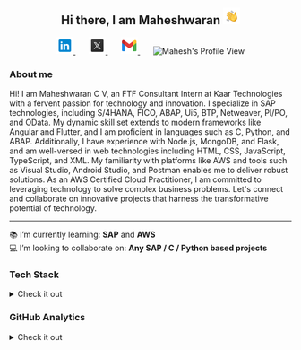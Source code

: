<h2 align="center"> Hi there, I am Maheshwaran <img src="assets/hand-wave.gif" height="30" width="30" alt="Waving hand gif"/> </h2>

<p align="center">
    <a href="https://www.linkedin.com/in/maheshwarancv/" >
        <img alt = "Mahesh's LinkedIn" width="30px" src="https://raw.githubusercontent.com/MaheshwaranCV/MaheshwaranCV/master/assets/LinkedIn.svg">
    </a>
    &nbsp;&nbsp;&nbsp;&nbsp;&nbsp;
    <a href="https://twitter.com/maheshwarancv" >
        <img alt = "Mahesh's Twitter" width="30px" src="https://raw.githubusercontent.com/MaheshwaranCV/MaheshwaranCV/master/assets/twitterx.svg">
    </a>
    &nbsp;&nbsp;&nbsp;&nbsp;&nbsp;
    <a href="mailto:mahesh172002@gmail.com" >
        <img alt = "Mahesh's Gmail" width="30px" src="https://raw.githubusercontent.com/MaheshwaranCV/MaheshwaranCV/master/assets/Gmail.svg">
    </a>
    &nbsp;&nbsp;&nbsp;&nbsp;&nbsp;
    <img alt = "Mahesh's Profile View"  src="https://komarev.com/ghpvc/?username=MaheshwaranCV&color=blue&label=Profile+Views"> 
</p>

### About me <br>
Hi! I am Maheshwaran C V, an FTF Consultant Intern at Kaar Technologies with a fervent passion for technology and innovation. I specialize in SAP technologies, including S/4HANA, FICO, ABAP, Ui5, BTP, Netweaver, PI/PO, and OData. My dynamic skill set extends to modern frameworks like Angular and Flutter, and I am proficient in languages such as C, Python, and ABAP. Additionally, I have experience with Node.js, MongoDB, and Flask, and am well-versed in web technologies including HTML, CSS, JavaScript, TypeScript, and XML. My familiarity with platforms like AWS and tools such as Visual Studio, Android Studio, and Postman enables me to deliver robust solutions. As an AWS Certified Cloud Practitioner, I am committed to leveraging technology to solve complex business problems. Let's connect and collaborate on innovative projects that harness the transformative potential of technology.
<hr>


:books: I’m currently learning: **SAP** and **AWS**<br>
:computer: I’m looking to collaborate on: **Any SAP / C / Python based projects**<br>

<!-- Tech Stack -->
### Tech Stack
<details>
  <summary>Check it out</summary>
  <br>
  
  <!-- Programming Languages -->
  ![C](https://img.shields.io/badge/c-%2300599C.svg?style=for-the-badge&logo=c&logoColor=white)
  ![Python](https://img.shields.io/badge/python-3670A0?style=for-the-badge&logo=python&logoColor=ffdd54)
  <br>

  <!-- Frameworks & Libraries -->
  ![Angular](https://img.shields.io/badge/angular-%23DD0031.svg?style=for-the-badge&logo=angular&logoColor=white)
  ![NodeJS](https://img.shields.io/badge/node.js-6DA55F?style=for-the-badge&logo=node.js&logoColor=white)
  ![MongoDB](https://img.shields.io/badge/MongoDB-%234ea94b.svg?style=for-the-badge&logo=mongodb&logoColor=white)
  ![Bootstrap](https://img.shields.io/badge/bootstrap-%23563D7C.svg?style=for-the-badge&logo=bootstrap&logoColor=white)
  ![Flask](https://img.shields.io/badge/flask-%23000.svg?style=for-the-badge&logo=flask&logoColor=white)
  <br>

  <!-- Platforms -->
  ![AWS](https://img.shields.io/badge/AWS-%23FF9900.svg?style=for-the-badge&logo=amazon-aws&logoColor=white)
  ![SAP](https://img.shields.io/badge/SAP-0FAAFF?style=for-the-badge&logo=sap&logoColor=white)
  ![Flutter](https://img.shields.io/badge/Flutter-02569B?style=for-the-badge&logo=flutter&logoColor=white)
  <br>

  <!-- Web Technologies -->
  ![HTML5](https://img.shields.io/badge/html5-%23E34F26.svg?style=for-the-badge&logo=html5&logoColor=white)
  ![CSS3](https://img.shields.io/badge/css3-%231572B6.svg?style=for-the-badge&logo=css3&logoColor=white)
  ![JavaScript](https://img.shields.io/badge/javascript-%23323330.svg?style=for-the-badge&logo=javascript&logoColor=%23F7DF1E)
  ![TypeScript](https://img.shields.io/badge/typescript-%23007ACC.svg?style=for-the-badge&logo=typescript&logoColor=white)
  <br>

  <!-- IDE -->
  ![Visual Studio Code](https://img.shields.io/badge/Visual%20Studio%20Code-0078d7.svg?style=for-the-badge&logo=visual-studio-code&logoColor=white)
  ![Android Studio](https://img.shields.io/badge/Android%20Studio-3DDC84.svg?style=for-the-badge&logo=android-studio&logoColor=white)
  ![Jupyter Notebook](https://img.shields.io/badge/jupyter-%23FA0F00.svg?style=for-the-badge&logo=jupyter&logoColor=white)
  ![Postman](https://img.shields.io/badge/Postman-FF6C37?style=for-the-badge&logo=postman&logoColor=white)
  <br>

 <!-- Version Control & Markdown -->
  ![Git](https://img.shields.io/badge/git-%23F05033.svg?style=for-the-badge&logo=git&logoColor=white)
  ![GitHub](https://img.shields.io/badge/github-%23121011.svg?style=for-the-badge&logo=github&logoColor=white)
</details>

<!-- Github Analytics Card -->
<!-- ### ⚙️ &nbsp;GitHub Analytics

<details>
  <summary>Check it out</summary>
  <p align="center">
    <a href="https://github.com/MaheshwaranCV">
      <img height="180em" src="https://github-readme-stats-eight-theta.vercel.app/api?username=MaheshwaranCV&show_icons=true&theme=tokyonight&include_all_commits=true&count_private=true"/>
      <img height="180em" src="https://github-readme-stats-eight-theta.vercel.app/api/top-langs/?username=MaheshwaranCV&layout=compact&langs_count=8&theme=tokyonight"/>
    </a>
  </p>
</details> -->




### GitHub Analytics

<details>
  <summary>Check it out</summary>
  <p align="center">
    <a href="https://github.com/MaheshwaranCV">
      <img src="https://github-readme-stats.vercel.app/api?username=mahima1911&show_icons=true&hide=stars&include_all_commits=true&theme=highcontrast" alt="Mahesh's GitHub Stats" />
      <img src="https://github-readme-stats.vercel.app/api/top-langs/?username=MaheshwaranCV&layout=compact&theme=highcontrast" alt="Mahesh's GitHub Stats-1"/>
    </a>
  </p>
</details>